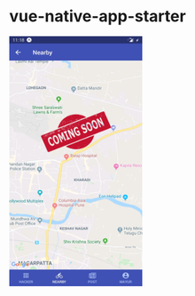 # vue-native-app-starter

<img src="assets/Screenshot_20200206-111818.jpg" width="240px" height="450px" alt="Kitten"
	title=""  />
